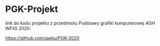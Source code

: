 # PGK-Projekt
link do kodu projektu z przedmiotu Podstawy grafiki komputerowej AGH WFiIS 2020:

https://github.com/awku/PGK-2020
